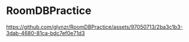 # RoomDBPractice


https://github.com/glynzr/RoomDBPractice/assets/97050713/2ba3c1b3-3dab-4680-81ca-bdc7ef0e71d3

